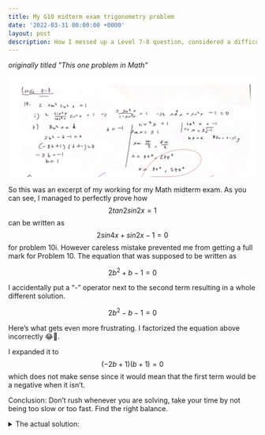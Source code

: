 ```yaml
---
title: My G10 midterm exam trigonometry problem
date: '2022-03-31 00:00:00 +0000'
layout: post
description: How I messed up a Level 7-8 question, considered a difficult question.
---
```


*originally titled "This one problem in Math"*

![the math working](/assets/images/level7-8%20question.jpg)

So this was an excerpt of my working for my Math midterm exam. As you can see, I managed to perfectly prove how $$2 tan2sin2x =1$$ can be written as $$ 2 sin4x + sin2x -1=0$$ for problem 10i. However careless mistake prevented me from getting a full mark for Problem 10. The equation that was supposed to be written as

$$
2b^2+b-1=0
$$

I accidentally put a “-” operator next to the second term resulting in a whole different solution.

$$
2b^2-b-1=0
$$

Here’s what gets even more frustrating. I factorized the equation above incorrectly 😂🤦.

I expanded it to $$(-2b+1)(b+1)=0$$ which does not make sense since it would mean that the first term would be a negative when it isn’t.

Conclusion: Don’t rush whenever you are solving, take your time by not being too slow or too fast. Find the right balance.

<details>
<summary>The actual solution:</summary>

Note: $$ 0 < x < 360 $$ in degrees.
$$ \text{let b} = \sin^2(x)$$

$$
2b^2+b-1=0
\\(2b-1)(b+1)=0
\\ b=\dfrac{1}{2}, b=-1
\\ \sin^2(x) = \dfrac{1}{2}, \sin^2(x) = -1
\\ \sin x = \pm\dfrac{\sqrt{2}}{2}, \sin x = \sqrt{-1}
\\ x = 45, 135, 225, 315

$$
</details>